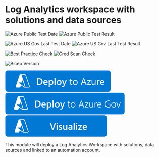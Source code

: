 # Log Analytics workspace with solutions and data sources

![Azure Public Test Date](https://azurequickstartsservice.blob.core.windows.net/badges/quickstarts/microsoft.insights/log-analytics-with-datasources-solutions/PublicLastTestDate.svg)
![Azure Public Test Result](https://azurequickstartsservice.blob.core.windows.net/badges/quickstarts/microsoft.insights/log-analytics-with-datasources-solutions/PublicDeployment.svg)

![Azure US Gov Last Test Date](https://azurequickstartsservice.blob.core.windows.net/badges/quickstarts/microsoft.insights/log-analytics-with-datasources-solutions/FairfaxLastTestDate.svg)
![Azure US Gov Last Test Result](https://azurequickstartsservice.blob.core.windows.net/badges/quickstarts/microsoft.insights/log-analytics-with-datasources-solutions/FairfaxDeployment.svg)

![Best Practice Check](https://azurequickstartsservice.blob.core.windows.net/badges/quickstarts/microsoft.insights/log-analytics-with-datasources-solutions/BestPracticeResult.svg)
![Cred Scan Check](https://azurequickstartsservice.blob.core.windows.net/badges/quickstarts/microsoft.insights/log-analytics-with-datasources-solutions/CredScanResult.svg)

![Bicep Version](https://azurequickstartsservice.blob.core.windows.net/badges/quickstarts/microsoft.insights/log-analytics-with-datasources-solutions/BicepVersion.svg)

[![Deploy To Azure](https://raw.githubusercontent.com/Azure/azure-quickstart-templates/master/1-CONTRIBUTION-GUIDE/images/deploytoazure.svg?sanitize=true)](https://portal.azure.com/#create/Microsoft.Template/uri/https%3A%2F%2Fraw.githubusercontent.com%2FAzure%2Fazure-quickstart-templates%2Fmaster%2Fquickstarts%2Fmicrosoft.insights%2Flog-analytics-with-datasources-solutions%2Fazuredeploy.json)
[![Deploy To Azure US Gov](https://raw.githubusercontent.com/Azure/azure-quickstart-templates/master/1-CONTRIBUTION-GUIDE/images/deploytoazuregov.svg?sanitize=true)](https://portal.azure.us/#create/Microsoft.Template/uri/https%3A%2F%2Fraw.githubusercontent.com%2FAzure%2Fazure-quickstart-templates%2Fmaster%2Fquickstarts%2Fmicrosoft.insights%2Flog-analytics-with-datasources-solutions%2Fazuredeploy.json)
[![Visualize](https://raw.githubusercontent.com/Azure/azure-quickstart-templates/master/1-CONTRIBUTION-GUIDE/images/visualizebutton.svg?sanitize=true)](http://armviz.io/#/?load=https%3A%2F%2Fraw.githubusercontent.com%2FAzure%2Fazure-quickstart-templates%2Fmaster%2Fquickstarts%2Fmicrosoft.insights%2Flog-analytics-with-datasources-solutions%2Fazuredeploy.json)

This module will deploy a Log Analytics Workspace with solutions, data sources and linked to an automation account.
